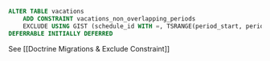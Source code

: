 ```sql
ALTER TABLE vacations 
    ADD CONSTRAINT vacations_non_overlapping_periods 
    EXCLUDE USING GIST (schedule_id WITH =, TSRANGE(period_start, period_end) WITH &&)
DEFERRABLE INITIALLY DEFERRED
```

See [[Doctrine Migrations & Exclude Constraint]]
